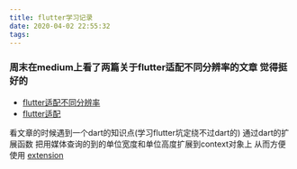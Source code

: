 ```yaml
---
title: flutter学习记录
date: 2020-04-02 22:55:32
tags:
---
```


### 周末在medium上看了两篇关于flutter适配不同分辨率的文章 觉得挺好的
- [flutter适配不同分辨率](https://medium.com/flutter-community/flutter-effectively-scale-ui-according-to-different-screen-sizes-2cb7c115ea0a)
- [flutter适配](https://medium.com/flutter-community/flutter-sized-context-an-easier-way-to-access-mediaquery-size-gskinner-blog-f88147bb8aa7)
  
 看文章的时候遇到一个dart的知识点(学习flutter坑定绕不过dart的) 通过dart的扩展函数 把用媒体查询的到的单位宽度和单位高度扩展到context对象上 从而方便使用 [extension](https://dart.dev/guides/language/extension-methods)
 <!-- more -->